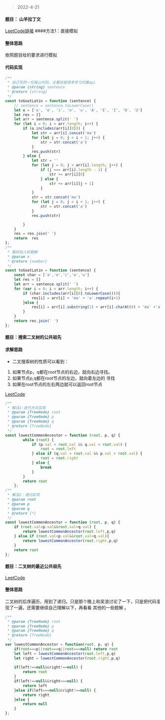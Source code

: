 > 2022-4-21
#### 题目： 山羊拉丁文
[LeetCode链接](https://leetcode-cn.com/problems/goat-latin/)
####方法1：直接模拟
#### 整体思路
依照题目给的要求进行模拟

#### 代码实现

```javascript
/**
 * 自己写的一坨屎山代码，主要还是得多学习内置api
 * @param {string} sentence
 * @return {string}
 */
const toGoatLatin = function (sentence) {
    // sentence = sentence.toLowerCase()
    let o = ['a', 'e', 'i', 'o', 'u', 'A', 'E', 'I', 'O', 'U']
    let res = []
    let arr = sentence.split(' ')
    for (let i = 0; i < arr.length; i++) {
        if (o.includes(arr[i][0])) {
            let str = arr[i].concat('ma')
            for (let j = 0; j < i + 1; j++) {
                str = str.concat('a')
            }
            res.push(str)
        } else {
            let str = ''
            for (let j = 0; j < arr[i].length; j++) {
                if (j === arr[i].length - 1) {
                    str += arr[i][0]
                } else {
                    str += arr[i][j + 1]
                }
            }
            str = str.concat('ma')
            for (let j = 0; j < i + 1; j++) {
                str = str.concat('a')
            }
            res.push(str)

        }
    }
    res = res.join(' ')
    return  res
};
/**
 * 看的别人的题解
 * @param s
 * @return {number}
 */
const toGoatLatin = function (sentence) {
    const char = ['a','e','i','o','u']
    let res = []
    let arr = sentence.split(' ')
    for (var i = 0; i < arr.length; i++) {
        if (char.includes(arr[i][0].toLowerCase())){
            res[i] = arr[i] + 'ma' + 'a'.repeat(i+1)
        }else {
            res[i] = arr[i].substring(1) + arr[i].charAt(0) + 'ma' +'a'.repeat(i+1)
        }
    }
    return res.join(' ')
};
```
#### 题目：搜索二叉树的公共祖先
#### 求解思路
- 二叉搜索树的性质可以看到：
1. 如果节点p，q都在root节点的右边，就向右边寻找。
2. 如果节点p,q都在root节点的左边，就向着左边的 寻找
3. 如果在root节点的左右两边就可以返回root节点

[LeetCode](https://leetcode-cn.com/problems/lowest-common-ancestor-of-a-binary-search-tree/submissions/)

```javascript
/**
 * 解法1:迭代方式实现
 * @param {TreeNode} root
 * @param {TreeNode} p
 * @param {TreeNode} q
 * @return {TreeNode}
 */
const lowestCommonAncestor = function (root, p, q) {
        while (root) {
            if (p.val < root.val && q.val < root.val) {
                root = root.left
            } else if (q.val > root.val && p.val > root.val) {
                root = root.right
            } else {
                break
            }
        }
        return root
    };
/**
 * 解法2：递归实现
 * @param root
 * @param p
 * @param q
 * @return {*}
 */
const lowestCommonAncestor = function (root, p, q) {
    if (root.val>p.val&&root.val>q.val) {
        return lowestCommonAncestor(root.left,p,q)
    } else if (root.val<p.val&&root.val<q.val){
        return lowestCommonAncestor(root.right,p,q)
    }
    return root
};
```
#### 题目：二叉树的最近公共祖先
[LeetCode](https://leetcode-cn.com/problems/longest-palindromic-substring/)

#### 整体思路

二叉树的后序遍历，用到了递归。只是那个晚上和吴浪讨论了一下，只是把代码复现了一遍，还需要继续自己理解以下，再看看
其他的一些题解 。


```javascript
/**
 * @param {TreeNode} root
 * @param {TreeNode} p
 * @param {TreeNode} q
 * @return {TreeNode}
 */
var lowestCommonAncestor = function(root, p, q) {
    if(root===p||root===q||root===null) return root
    let left = lowestCommonAncestor(root.left,p,q)
    let right = lowestCommonAncestor(root.right,p,q)
    
    if(left!==null&&right!==null) {
        return root
    }
    if(left!==null&&right===null) {
        return left
    }else if(left===null&&right!==null) {
        return right
    }else {
        return null
    }
};
```
